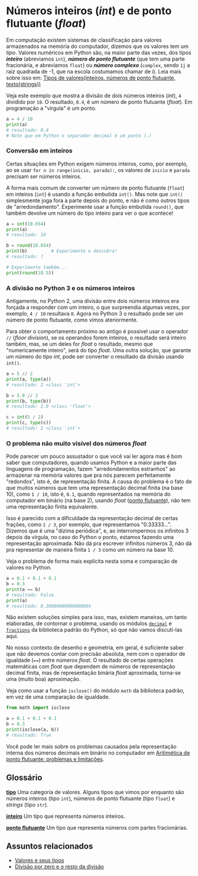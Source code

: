 # Números inteiros (*int*) e de ponto flutuante (*float*)

Em computação existem sistemas de classificação para valores armazenados na memória do computador, dizemos que os valores tem um *tipo*. Valores numéricos em Python são, na maior parte das vezes, dos tipos ***inteiro*** (abreviamos `int`), ***número de ponto flutuante*** (que tem uma parte fracionária, e abreviamos `float`) ou ***número complexo*** (`complex`, sendo `1j` a raiz quadrada de -1, que na escola costumamos chamar de *i*). Leia mais sobre isso em: [Tipos de valores(inteiros, números de ponto flutuante, texto(strings))](tipagem_py.md)

Veja este exemplo que mostra a divisão de dois números inteiros (*int*), `4` dividido por `10`. O resultado, `0.4`, é um número de ponto flutuante (*float*). Em programação a "vírgula" é um ponto.

```python
a = 4 / 10
print(a)
# resultado: 0.4
# Note que em Python o separador decimal é um ponto (.)
```

### Conversão em inteiros

Certas situações em Python exigem números inteiros, como, por exemplo,  ao se usar `for n in range(inicio, parada):`, os valores de `inicio` e `parada` precisam ser números inteiros.

A forma mais comum de converter um número de ponto flutuante (`float`) em inteiros (`int`) é usando a função embutida `int()`. Mas note que `int()` simplesmente joga fora a parte depois do ponto, e não é como outros tipos de "arredondamento". Experimente usar a função embutida `round()`, que também devolve um número do tipo inteiro para ver o que acontece!

```python
a = int(10.654) 
print(a)
# resultado: 10

b = round(10.654)
print(b)         # Experimente e descubra!
# resultado: ?

# Experimente também...
print(round(10.5))
```

### A divisão no Python 3 e os números inteiros

Antigamente, no Python 2, uma divisão entre dois números inteiros era forçada a responder com um inteiro, o que surpreendia algumas vezes, por exemplo, `4 / 10` resultava `0`. Agora no Python 3 o resultado pode ser um número de ponto flutuante, como vimos ateriormente.

Para obter o comportamento próximo ao antigo é possível usar o operador `//` (*floor division*), se os operandos forem inteiros, o resultado será inteiro também, mas, se um deles for *float* o resultado, mesmo que "numericamente inteiro", será do tipo *float*. Uma outra solução, que garante um número do tipo *int*, pode ser converter o resultado da divisão usando `int()`.

```python
a = 5 // 2
print(a, type(a))
# resultado: 2 <class 'int'>

b = 5.0 // 2
print(b, type(b))
# resultado: 2.0 <class 'float'>

c = int(5 / 2)
print(c, type(c))
# resultado: 2 <class 'int'>
```

### O problema não muito visível dos números *float*

Pode parecer um pouco assustador o que você vai ler agora mas é bom saber que computadores, quando usamos Python e a maior parte das linguagens de programação, fazem "arredondamentos estranhos" ao armazenar na memória valores que pra nós parecem perfeitamente "redondos", isto é, de representação finita. A causa do problema é o fato de que muitos números que tem uma representação decimal finita (na base 10), como `1 / 10`, isto é, `0.1`, quando representados na memória do computador em binário (na base 2), usando *float* ([ponto flutuante](https://pt.wikipedia.org/wiki/V%C3%ADrgula_flutuante)), não tem uma representação finita equivalente.

Isso é parecido com a dificuldade da representação decimal de certas frações, como `1 / 3`, por exemplo, que representamos "0.33333...". Dizemos que é uma "dízima periódica", e, ao interrompermos os infinitos 3 depois da vírgula, no caso do Python o ponto, estamos fazendo uma representação aproximada. Não dá pra escrever infinitos números 3, não dá pra representar de maneira finita `1 / 3` como um número na base 10.

Veja o problema de forma mais explícita nesta soma e comparação de valores no Python.

```python
a = 0.1 + 0.1 + 0.1
b = 0.3
print(a == b)
# resultado: False
print(a)
# resultado: 0.30000000000000004
```

Não existem soluções simples para isso, mas, existem maneiras, um tanto elaboradas, de contornar o problema, usando os módulos [`decimal`](https://docs.python.org/pt-br/3.9/library/decimal.html) e [`fractions`](https://docs.python.org/pt-br/3.11/library/fractions.html) da biblioteca padrão do Python, só que não vamos discuti-las aqui.

No nosso contexto de desenho e geometria, em geral, é suficiente saber que não devemos contar com precisão absoluta, nem com o operador de igualdade (`==`) entre números *float*. O resultado de certas operações matemáticas com *float* que dependem de números de representação decimal finita, mas de representação binária *float* aproximada, torna-se uma (muito boa) aproximação. 

Veja como usar a função `isclose()` do módulo `math` da biblioteca padrão, em vez de uma comparação de igualdade.

```python
from math import isclose

a = 0.1 + 0.1 + 0.1
b = 0.3
print(isclose(a, b))
# resultado: True
```

Você pode ler mais sobre os problemas causados pela representação interna dos números decimais em binário no computador em [Aritimética de ponto flutuante: problemas e limitações](https://docs.python.org/pt-br/3/tutorial/floatingpoint.html).

## Glossário

[**tipo**](https://penseallen.github.io/PensePython2e/01-jornada.html#termo:tipo) Uma categoria de valores. Alguns tipos que vimos por enquanto são números inteiros (tipo `int`), números de ponto flutuante (tipo `float`) e *strings* (tipo `str`).

[**inteiro**](https://penseallen.github.io/PensePython2e/01-jornada.html#termo:inteiro) Um tipo que representa números inteiros.

[**ponto flutuante**](https://penseallen.github.io/PensePython2e/01-jornada.html#termo:ponto%20flutuante) Um tipo que representa números com partes fracionárias.

## Assuntos relacionados

- [Valores e seus tipos](tipagem_py.md)
- [Divisão por zero e o resto da divisão](divisao.md)
